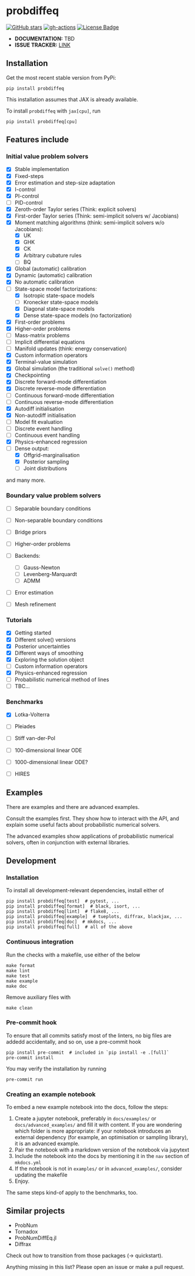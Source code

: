 # probdiffeq

[![GitHub stars](https://img.shields.io/github/stars/pnkraemer/probdiffeq.svg?style=flat-square&logo=github&label=Stars&logoColor=white)](https://github.com/pnkraemer/probdiffeq)
[![gh-actions](https://img.shields.io/github/actions/workflow/status/pnkraemer/probdiffeq/ci.yaml?branch=main&style=flat-square)](https://github.com/pnkraemer/probdiffeq/actions?query=workflow%3Aci)
<a href="https://github.com/pnkraemer/probdiffeq/blob/master/LICENSE"><img src="https://img.shields.io/github/license/pnkraemer/probdiffeq?style=flat-square&color=2b9348" alt="License Badge"/></a>



* **DOCUMENTATION:** TBD
* **ISSUE TRACKER:** [LINK](https://github.com/pnkraemer/probdiffeq/issues)


## Installation

Get the most recent stable version from PyPi:

```
pip install probdiffeq
```
This installation assumes that JAX is already available.

To install `probdiffeq` with `jax[cpu]`, run
```commandline
pip install probdiffeq[cpu]
```


## Features include

### Initial value problem solvers
- [x] Stable implementation
- [x] Fixed-steps
- [x] Error estimation and step-size adaptation
- [x] I-control
- [x] PI-control
- [ ] PID-control
- [x] Zeroth-order Taylor series (Think: explicit solvers)
- [x] First-order Taylor series (Think: semi-implicit solvers w/ Jacobians)
- [x] Moment matching algorithms (think: semi-implicit solvers w/o Jacobians):
  - [x] UK
  - [x] GHK
  - [x] CK
  - [x] Arbitrary cubature rules
  - [ ] BQ
- [x] Global (automatic) calibration
- [x] Dynamic (automatic) calibration
- [x] No automatic calibration
- [ ] State-space model factorizations:
  - [x] Isotropic state-space models
  - [ ] Kronecker state-space models
  - [x] Diagonal state-space models
  - [x] Dense state-space models (no factorization)
- [x] First-order problems
- [x] Higher-order problems
- [ ] Mass-matrix problems 
- [ ] Implicit differential equations
- [ ] Manifold updates (think: energy conservation)
- [x] Custom information operators
- [x] Terminal-value simulation
- [x] Global simulation (the traditional ``solve()`` method)
- [x] Checkpointing
- [x] Discrete forward-mode differentiation
- [x] Discrete reverse-mode differentiation
- [ ] Continuous forward-mode differentiation
- [ ] Continuous reverse-mode differentiation
- [x] Autodiff initialisation
- [x] Non-autodiff initialisation
- [ ] Model fit evaluation
- [ ] Discrete event handling
- [ ] Continuous event handling
- [x] Physics-enhanced regression
- [ ] Dense output:
  - [x] Offgrid-marginalisation
  - [x] Posterior sampling
  - [ ] Joint distributions

and many more.

### Boundary value problem solvers
- [ ] Separable boundary conditions
- [ ] Non-separable boundary conditions
- [ ] Bridge priors
- [ ] Higher-order problems
- [ ] Backends:
  - [ ] Gauss-Newton
  - [ ] Levenberg-Marquardt
  - [ ] ADMM
- [ ] Error estimation
- [ ] Mesh refinement


### Tutorials
- [x] Getting started
- [x] Different solve() versions
- [x] Posterior uncertainties
- [x] Different ways of smoothing
- [x] Exploring the solution object
- [ ] Custom information operators
- [x] Physics-enhanced regression
- [ ] Probabilistic numerical method of lines
- [ ] TBC...

### Benchmarks
- [x] Lotka-Volterra
- [ ] Pleiades
- [ ] Stiff van-der-Pol
- [ ] 100-dimensional linear ODE
- [ ] 1000-dimensional linear ODE?
- [ ] HIRES


## Examples

There are examples and there are advanced examples.

Consult the examples first. They show how to interact with the API, and explain some useful facts about probabilistic numerical solvers.

The advanced examples show applications of probabilistic numerical solvers, often in conjunction with external libraries.


## Development

### Installation
To install all development-relevant dependencies, install either of
```
pip install probdiffeq[test]  # pytest, ...
pip install probdiffeq[format]  # black, isort, ...
pip install probdiffeq[lint]  # flake8, ...
pip install probdiffeq[example]  # tueplots, diffrax, blackjax, ...
pip install probdiffeq[doc]  # mkdocs, ...
pip install probdiffeq[full]  # all of the above
```

### Continuous integration
Run the checks with a makefile, use either of the below
```
make format
make lint
make test
make example
make doc
```
Remove auxiliary files with 
```
make clean
```
### Pre-commit hook
To ensure that all commits satisfy most of the linters, no big files are addedd accidentally, and so on, use a pre-commit hook
```
pip install pre-commit  # included in `pip install -e .[full]`
pre-commit install
```
You may verify the installation by running
```commandline
pre-commit run
```

### Creating an example notebook

To embed a new example notebook into the docs, follow the steps:

1. Create a jupyter notebook, preferably in `docs/examples/` or `docs/advanced_examples/` and fill it with content.
   If you are wondering which folder is more appropriate: if your notebook introduces an external dependency (for example, an optimisation or sampling library), it is an advanced example.
2. Pair the notebook with a markdown version of the notebook via jupytext
3. Include the notebook into the docs by mentioning it in the `nav` section of `mkdocs.yml`
4. If the notebook is not in `examples/` or in `advanced_examples/`, consider updating the makefile
5. Enjoy.

The same steps kind-of apply to the benchmarks, too.



## Similar projects

* ProbNum
* Tornadox
* ProbNumDiffEq.jl
* Diffrax

Check out how to transition from those packages (-> quickstart).

Anything missing in this list? Please open an issue or make a pull request.
